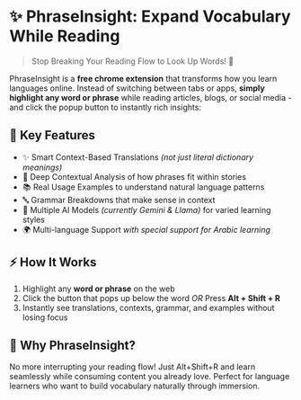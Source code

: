 # ✨ PhraseInsight: Expand Vocabulary While Reading

> Stop Breaking Your Reading Flow to Look Up Words! 🚀

PhraseInsight is a **free chrome extension** that transforms how you learn languages online. Instead of switching between tabs or apps, **simply highlight any word or phrase** while reading articles, blogs, or social media - and click the popup button to instantly rich insights:

## 🔑 Key Features

- ✨ Smart Context-Based Translations *(not just literal dictionary meanings)*
- 🧠 Deep Contextual Analysis of how phrases fit within stories
- 📚 Real Usage Examples to understand natural language patterns
- 🔤 Grammar Breakdowns that make sense in context
- 🤖 Multiple AI Models *(currently Gemini & Llama)* for varied learning styles
- 🌍 Multi-language Support *with special support for Arabic learning*

## ⚡ How It Works

1. Highlight any **word or phrase** on the web  
2. Click the button that pops up below the word *OR* Press **Alt + Shift + R**  
3. Instantly see translations, contexts, grammar, and examples without losing focus  


## 🎯 Why PhraseInsight?

No more interrupting your reading flow! Just Alt+Shift+R and learn seamlessly while consuming content you already love. Perfect for language learners who want to build vocabulary naturally through immersion.